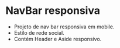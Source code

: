 # NavBar responsiva

- Projeto de nav bar responsiva em mobile.
- Estilo de rede social.
- Contém Header e Aside responsivo.
